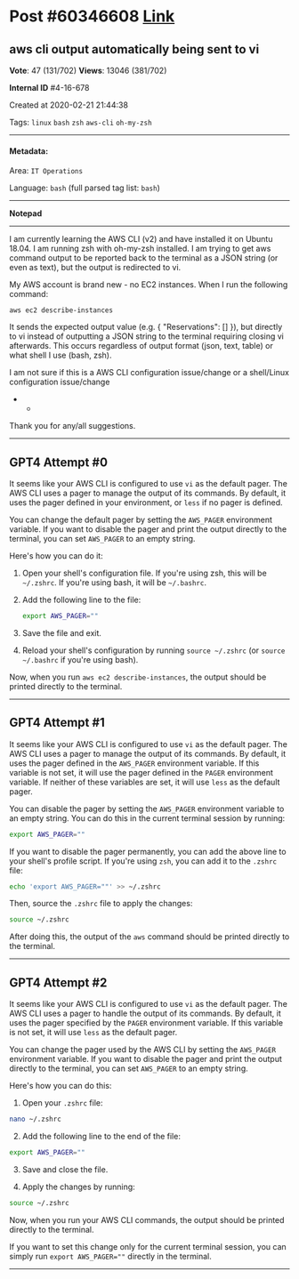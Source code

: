 
# Post \#60346608 [Link](https://stackoverflow.com/questions/60346608/)

## aws cli output automatically being sent to vi

**Vote**: 47 (131/702) **Views**: 13046 (381/702) 

**Internal ID** \#4-16-678

Created at 2020-02-21 21:44:38

Tags: `linux` `bash` `zsh` `aws-cli` `oh-my-zsh`

----------

#### Metadata:

Area: `IT Operations`

Language: `bash` (full parsed tag list: `bash`)

----------

**Notepad**


----------

I am currently learning the AWS CLI (v2) and have installed it on Ubuntu 18.04. I am running zsh with oh-my-zsh installed. I am trying to get aws command output to be reported back to the terminal as a JSON string (or even as text), but the output is  redirected to vi.

My AWS account is brand new - no EC2 instances. When I run the following command:

```
aws ec2 describe-instances
```


It sends the expected output value (e.g. { "Reservations": [] }), but directly to vi instead of outputting a JSON string to the terminal requiring closing vi afterwards. This occurs regardless of output format (json, text, table) or what shell I use (bash, zsh). 

I am not sure if this is a AWS CLI configuration issue/change or a shell/Linux configuration issue/change

- - 

Thank you for any/all suggestions.


----------
        
## GPT4 Attempt \#0

It seems like your AWS CLI is configured to use `vi` as the default pager. The AWS CLI uses a pager to manage the output of its commands. By default, it uses the pager defined in your environment, or `less` if no pager is defined.

You can change the default pager by setting the `AWS_PAGER` environment variable. If you want to disable the pager and print the output directly to the terminal, you can set `AWS_PAGER` to an empty string.

Here's how you can do it:

1. Open your shell's configuration file. If you're using zsh, this will be `~/.zshrc`. If you're using bash, it will be `~/.bashrc`.

2. Add the following line to the file:

    ```bash
    export AWS_PAGER=""
    ```

3. Save the file and exit.

4. Reload your shell's configuration by running `source ~/.zshrc` (or `source ~/.bashrc` if you're using bash).

Now, when you run `aws ec2 describe-instances`, the output should be printed directly to the terminal.

--------

## GPT4 Attempt \#1

It seems like your AWS CLI is configured to use `vi` as the default pager. The AWS CLI uses a pager to manage the output of its commands. By default, it uses the pager defined in the `AWS_PAGER` environment variable. If this variable is not set, it will use the pager defined in the `PAGER` environment variable. If neither of these variables are set, it will use `less` as the default pager.

You can disable the pager by setting the `AWS_PAGER` environment variable to an empty string. You can do this in the current terminal session by running:

```bash
export AWS_PAGER=""
```

If you want to disable the pager permanently, you can add the above line to your shell's profile script. If you're using `zsh`, you can add it to the `.zshrc` file:

```bash
echo 'export AWS_PAGER=""' >> ~/.zshrc
```

Then, source the `.zshrc` file to apply the changes:

```bash
source ~/.zshrc
```

After doing this, the output of the `aws` command should be printed directly to the terminal.

--------

## GPT4 Attempt \#2

It seems like your AWS CLI is configured to use `vi` as the default pager. The AWS CLI uses a pager to handle the output of its commands. By default, it uses the pager specified by the `PAGER` environment variable. If this variable is not set, it will use `less` as the default pager.

You can change the pager used by the AWS CLI by setting the `AWS_PAGER` environment variable. If you want to disable the pager and print the output directly to the terminal, you can set `AWS_PAGER` to an empty string.

Here's how you can do this:

1. Open your `.zshrc` file:

```bash
nano ~/.zshrc
```

2. Add the following line to the end of the file:

```bash
export AWS_PAGER=""
```

3. Save and close the file.

4. Apply the changes by running:

```bash
source ~/.zshrc
```

Now, when you run your AWS CLI commands, the output should be printed directly to the terminal.

If you want to set this change only for the current terminal session, you can simply run `export AWS_PAGER=""` directly in the terminal.

--------

